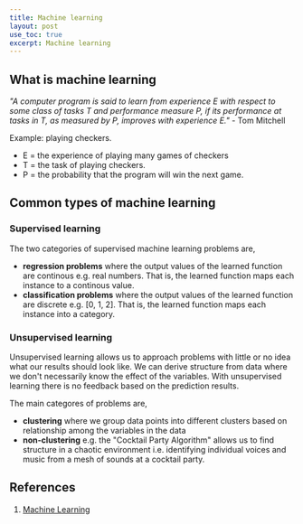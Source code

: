 ```yaml
---
title: Machine learning
layout: post
use_toc: true
excerpt: Machine learning
---
```


## What is machine learning

_"A computer program is said to learn from experience E with respect to some class of tasks T and performance measure P, if its performance at tasks in T, as measured by P, improves with experience E."_ - Tom Mitchell

Example: playing checkers.

- E = the experience of playing many games of checkers
- T = the task of playing checkers.
- P = the probability that the program will win the next game.

## Common types of machine learning

### Supervised learning

The two categories of supervised machine learning problems are,

- **regression problems** where the output values of the learned function are continous e.g. real numbers. That is, the learned function maps each instance to a continous value.
- **classification problems** where the output values of the learned function are discrete e.g. [0, 1, 2]. That is, the learned function maps each instance into a category.

### Unsupervised learning

Unsupervised learning allows us to approach problems with little or no idea what our results should look like. We can derive structure from data where we don't necessarily know the effect of the variables. With unsupervised learning there is no feedback based on the prediction results.

The main categores of problems are, 

- **clustering** where we group data points into different clusters based on relationship among the variables in the data
- **non-clustering** e.g. the "Cocktail Party Algorithm" allows us to find structure in a chaotic environment i.e. identifying individual voices and music from a mesh of sounds at a cocktail party.


## References

1. [Machine Learning](https://www.coursera.org/learn/machine-learning)
